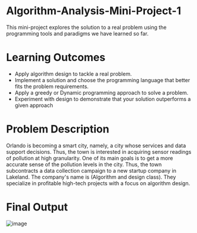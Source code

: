 # Algorithm-Analysis-Mini-Project-1
This mini-project explores the solution to a real problem using the programming tools and paradigms we
have learned so far.
# Learning Outcomes
* Apply algorithm design to tackle a real problem.
* Implement a solution and choose the programming language that better fits the problem requirements.
* Apply a greedy or Dynamic programming approach to solve a problem.
* Experiment with design to demonstrate that your solution outperforms a given approach

# Problem Description
Orlando is becoming a smart city, namely, a city whose services and data support decisions. 
Thus, the town is interested in acquiring sensor readings of pollution at high granularity.
One of its main goals is to get a more accurate sense of the pollution levels in the city. 
Thus, the town subcontracts a data collection campaign to a new startup company in Lakeland. 
The company's name is (Algorithm and design class). 
They specialize in profitable high-tech projects with a focus on algorithm design.

# Final Output
![image](https://user-images.githubusercontent.com/23602136/225463282-6cecd3ad-25c5-4932-a62c-5280a8838b24.png)
